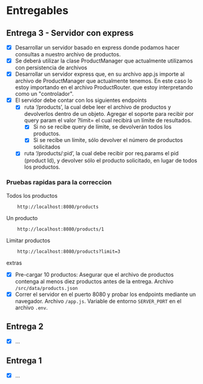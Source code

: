 # Entregables

## Entrega 3 - Servidor con express


- [x] Desarrollar un servidor basado en express donde podamos hacer consultas a nuestro archivo de productos.
- [x] Se deberá utilizar la clase ProductManager que actualmente utilizamos con persistencia de archivos
- [x] Desarrollar un servidor express que, en su archivo app.js importe al archivo de ProductManager que actualmente tenemos.
    En este caso lo estoy importando en el archivo ProductRouter. que estoy interpretando como un "controlador".
- [x] El servidor debe contar con los siguientes endpoints
    - [x] ruta ‘/products’, la cual debe leer el archivo de productos y devolverlos dentro de un objeto. Agregar el soporte para recibir por query param el valor ?limit= el cual recibirá un límite de resultados.
        - [x] Si no se recibe query de límite, se devolverán todos los productos.
        - [x] Si se recibe un límite, sólo devolver el número de productos solicitados
    - [x] ruta ‘/products/:pid’, la cual debe recibir por req.params el pid (product Id), y devolver sólo el producto solicitado, en lugar de todos los productos.

### Pruebas rapidas para la correccion
Todos los productos
``` 
    http://localhost:8080/products
```
Un producto
``` 
    http://localhost:8080/products/1
```
Limitar productos
```
    http://localhost:8080/products?limit=3
```

extras
- [x] Pre-cargar 10 productos: Asegurar que el archivo de productos contenga al menos diez productos antes de la entrega.
    Archivo `/src/data/products.json`
- [x] Correr el servidor en el puerto 8080 y probar los endpoints mediante un navegador.
    Archivo `/app.js`. Variable de entorno `SERVER_PORT` en el archivo `.env`.

## Entrega 2
- [x] ...
## Entrega 1
- [x] ...